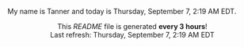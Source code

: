 My name is Tanner and today is Thursday, September 7, 2:19 AM EDT.

<p align="center">This <i>README</i> file is generated <b>every 3 hours</b>!</br>Last refresh: Thursday, September 7, 2:19 AM EDT<br /></p>
